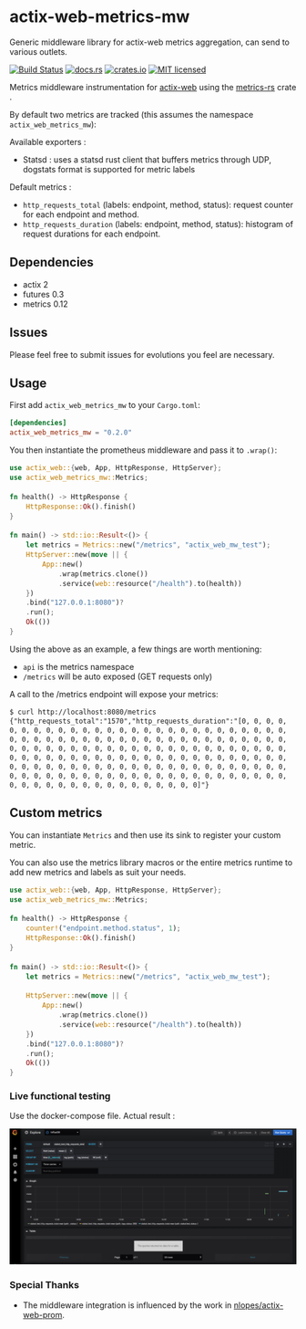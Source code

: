 # actix-web-metrics-mw
Generic middleware library for actix-web metrics aggregation, can send to various outlets.

[![Build Status](https://travis-ci.org/nlopes/actix-web-metrics-mw.svg?branch=master)](https://travis-ci.org/Igosuki/actix-web-metrics-mw)
[![docs.rs](https://docs.rs/actix-web-metrics-mw/badge.svg)](https://docs.rs/actix-web-metrics-mw)
[![crates.io](https://img.shields.io/crates/v/actix-web-metrics-mw.svg)](https://crates.io/crates/actix-web-metrics-mw)
[![MIT licensed](https://img.shields.io/badge/license-MIT-blue.svg)](https://github.com/nlopes/actix-web-metrics-mw/blob/master/LICENSE)

Metrics middleware instrumentation for [actix-web](https://github.com/actix/actix-web) using the [metrics-rs](https://crates.io/crates/metrics) crate .

By default two metrics are tracked (this assumes the namespace `actix_web_metrics_mw`):

Available exporters :
  - Statsd : uses a statsd rust client that buffers metrics through UDP, dogstats format is supported for metric labels

Default metrics :
  - `http_requests_total` (labels: endpoint, method, status): request counter for each
   endpoint and method.
  - `http_requests_duration` (labels: endpoint, method,
   status): histogram of request durations for each endpoint.

## Dependencies

- actix 2
- futures 0.3
- metrics 0.12

## Issues
Please feel free to submit issues for evolutions you feel are necessary.

## Usage

First add `actix_web_metrics_mw` to your `Cargo.toml`:

```toml
[dependencies]
actix_web_metrics_mw = "0.2.0"
```

You then instantiate the prometheus middleware and pass it to `.wrap()`:

```rust
use actix_web::{web, App, HttpResponse, HttpServer};
use actix_web_metrics_mw::Metrics;

fn health() -> HttpResponse {
    HttpResponse::Ok().finish()
}

fn main() -> std::io::Result<()> {
    let metrics = Metrics::new("/metrics", "actix_web_mw_test");
    HttpServer::new(move || {
        App::new()
            .wrap(metrics.clone())
            .service(web::resource("/health").to(health))
    })
    .bind("127.0.0.1:8080")?
    .run();
    Ok(())
}
```

Using the above as an example, a few things are worth mentioning:
 - `api` is the metrics namespace
 - `/metrics` will be auto exposed (GET requests only)

A call to the /metrics endpoint will expose your metrics:

```shell
$ curl http://localhost:8080/metrics
{"http_requests_total":"1570","http_requests_duration":"[0, 0, 0, 0, 0, 0, 0, 0, 0, 0, 0, 0, 0, 0, 0, 0, 0, 0, 0, 0, 0, 0, 0, 0, 0, 0, 0, 0, 0, 0, 0, 0, 0, 0, 0, 0, 0, 0, 0, 0, 0, 0, 0, 0, 0, 0, 0, 0, 0, 0, 0, 0, 0, 0, 0, 0, 0, 0, 0, 0, 0, 0, 0, 0, 0, 0, 0, 0, 0, 0, 0, 0, 0, 0, 0, 0, 0, 0, 0, 0, 0, 0, 0, 0, 0, 0, 0, 0, 0, 0, 0, 0, 0, 0, 0, 0, 0, 0, 0, 0, 0, 0, 0, 0, 0, 0, 0, 0, 0, 0, 0, 0, 0, 0, 0, 0, 0, 0, 0, 0, 0, 0, 0, 0, 0, 0, 0, 0, 0, 0, 0, 0, 0, 0, 0, 0, 0, 0, 0, 0, 0, 0, 0, 0, 0, 0, 0, 0, 0, 0, 0, 0, 0, 0, 0, 0, 0, 0]"}
```

## Custom metrics

You can instantiate `Metrics` and then use its sink to register your custom
metric.

You can also use the metrics library macros or the entire metrics runtime to add new metrics and labels as suit your needs.

```rust
use actix_web::{web, App, HttpResponse, HttpServer};
use actix_web_metrics_mw::Metrics;

fn health() -> HttpResponse {
    counter!("endpoint.method.status", 1);
    HttpResponse::Ok().finish()
}

fn main() -> std::io::Result<()> {
    let metrics = Metrics::new("/metrics", "actix_web_mw_test");

    HttpServer::new(move || {
        App::new()
            .wrap(metrics.clone())
            .service(web::resource("/health").to(health))
    })
    .bind("127.0.0.1:8080")?
    .run();
    Ok(())
}
```

### Live functional testing

Use the docker-compose file. Actual result :

![Alt text](/screenshot.png "Tag based metrics in influx and grafana")

### Special Thanks

- The middleware integration is influenced by the work in [nlopes/actix-web-prom](https://github.com/nlopes/actix-web-prom).
